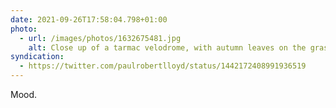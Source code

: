 ```yaml
---
date: 2021-09-26T17:58:04.798+01:00
photo:
  - url: /images/photos/1632675481.jpg
    alt: Close up of a tarmac velodrome, with autumn leaves on the grass beside it.
syndication:
  - https://twitter.com/paulrobertlloyd/status/1442172408991936519
---
```

Mood.
